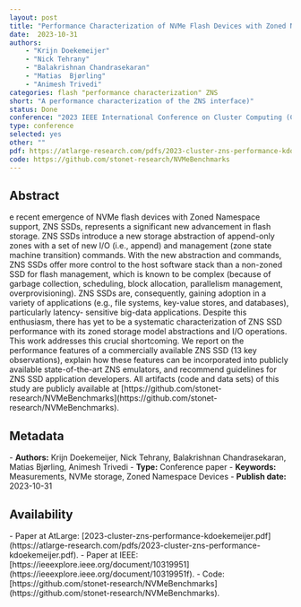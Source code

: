 ```yaml
---
layout: post
title: "Performance Characterization of NVMe Flash Devices with Zoned Namespaces (ZNS)"
date:  2023-10-31
authors: 
    - "Krijn Doekemeijer"
    - "Nick Tehrany"
    - "Balakrishnan Chandrasekaran"
    - "Matias  Bjørling"
    - "Animesh Trivedi"
categories: flash "performance characterization" ZNS
short: "A performance characterization of the ZNS interface)"
status: Done
conference: "2023 IEEE International Conference on Cluster Computing (CLUSTER)"
type: conference
selected: yes
other: ""
pdf: https://atlarge-research.com/pdfs/2023-cluster-zns-performance-kdoekemeijer.pdf
code: https://github.com/stonet-research/NVMeBenchmarks
---
```


<h2>Abstract</h2>
e recent emergence of NVMe flash devices with Zoned Namespace support, ZNS SSDs, represents a significant
new advancement in flash storage. ZNS SSDs introduce a new storage abstraction of append-only zones with a set of new I/O
(i.e., append) and management (zone state machine transition) commands. With the new abstraction and commands, ZNS SSDs
offer more control to the host software stack than a non-zoned SSD for flash management, which is known to be complex
(because of garbage collection, scheduling, block allocation, parallelism management, overprovisioning). ZNS SSDs are, consequently,
gaining adoption in a variety of applications (e.g., file systems, key-value stores, and databases), particularly latency-
sensitive big-data applications. Despite this enthusiasm, there has yet to be a systematic characterization of ZNS SSD performance
with its zoned storage model abstractions and I/O operations. This work addresses this crucial shortcoming. We report on the
performance features of a commercially available ZNS SSD (13 key observations), explain how these features can be incorporated
into publicly available state-of-the-art ZNS emulators, and recommend guidelines for ZNS SSD application developers.
All artifacts (code and data sets) of this study are publicly available at [https://github.com/stonet-research/NVMeBenchmarks](https://github.com/stonet-research/NVMeBenchmarks).

<h2>Metadata</h2>
- <b>Authors:</b> Krijn Doekemeijer, Nick Tehrany, Balakrishnan Chandrasekaran, Matias  Bjørling, Animesh Trivedi
- <b>Type:</b> Conference paper
- <b>Keywords:</b> Measurements, NVMe storage, Zoned Namespace Devices
- <b>Publish date:</b> 2023-10-31

<h2>Availability</h2>
- Paper at AtLarge: [2023-cluster-zns-performance-kdoekemeijer.pdf](https://atlarge-research.com/pdfs/2023-cluster-zns-performance-kdoekemeijer.pdf).
- Paper at IEEE: [https://ieeexplore.ieee.org/document/10319951](https://ieeexplore.ieee.org/document/10319951f).
- Code: [https://github.com/stonet-research/NVMeBenchmarks](https://github.com/stonet-research/NVMeBenchmarks).
